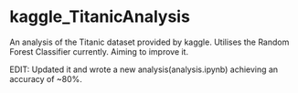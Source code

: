 # kaggle_TitanicAnalysis
An analysis of the Titanic dataset provided by kaggle. Utilises the Random Forest Classifier currently. Aiming to improve it.

EDIT: Updated it and wrote a new analysis(analysis.ipynb) achieving an accuracy of ~80%.
